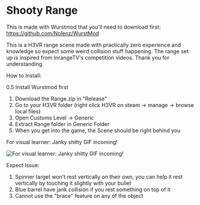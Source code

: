 # Shooty Range
This is made with Wurstmod that you'll need to download first: https://github.com/Nolenz/WurstMod

This is a H3VR range scene made with practically zero experience and knowledge so expect some weird collision stuff happening. The range set up is inspired from InrangeTV's competition videos.
Thank you for understanding.

How to Install:

0.5 Install Wurstmod first
1. Download the Range.zip in "Release"
2. Go to your H3VR folder (right click H3VR on steam -> manage -> browse local files)
3. Open Customs Level -> Generic
4. Extract Range folder in Generic Folder
5. When you get into the game, the Scene should be right behind you

For visual learner: Janky shitty GIF incoming!

![For visual learner: Janky shitty GIF incoming!](How.gif)

Expect Issue:
1. Spinner target won't rest vertically on their own, you can help it rest vertically by touching it slightly with your bullet
2. Blue barrel have jank collision if you rest something on top of it
3. Cannot use the "brace" feature on any of the object
